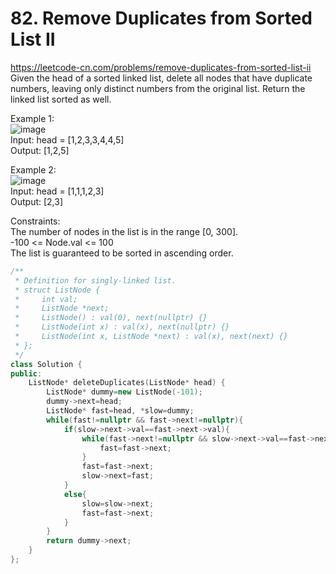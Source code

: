 # 82. Remove Duplicates from Sorted List II
https://leetcode-cn.com/problems/remove-duplicates-from-sorted-list-ii  
Given the head of a sorted linked list, delete all nodes that have duplicate numbers, leaving only distinct numbers from the original list. Return the linked list sorted as well.

Example 1:  
![image](https://user-images.githubusercontent.com/60777462/154483966-424ede4f-5f26-42cd-90a9-2f23009101f9.png)  
Input: head = [1,2,3,3,4,4,5]  
Output: [1,2,5]  

Example 2:  
![image](https://user-images.githubusercontent.com/60777462/154483913-419a030d-78eb-4f25-ba95-43ee5909b7a0.png)  
Input: head = [1,1,1,2,3]  
Output: [2,3]  

Constraints:  
The number of nodes in the list is in the range [0, 300].  
-100 <= Node.val <= 100  
The list is guaranteed to be sorted in ascending order.  

``` cpp
/**
 * Definition for singly-linked list.
 * struct ListNode {
 *     int val;
 *     ListNode *next;
 *     ListNode() : val(0), next(nullptr) {}
 *     ListNode(int x) : val(x), next(nullptr) {}
 *     ListNode(int x, ListNode *next) : val(x), next(next) {}
 * };
 */
class Solution {
public:
    ListNode* deleteDuplicates(ListNode* head) {
        ListNode* dummy=new ListNode(-101);
        dummy->next=head;
        ListNode* fast=head, *slow=dummy;
        while(fast!=nullptr && fast->next!=nullptr){
            if(slow->next->val==fast->next->val){
                while(fast->next!=nullptr && slow->next->val==fast->next->val){
                    fast=fast->next;
                }
                fast=fast->next;
                slow->next=fast;
            } 
            else{
                slow=slow->next;
                fast=fast->next;
            }   
        }
        return dummy->next;
    }
};
```
